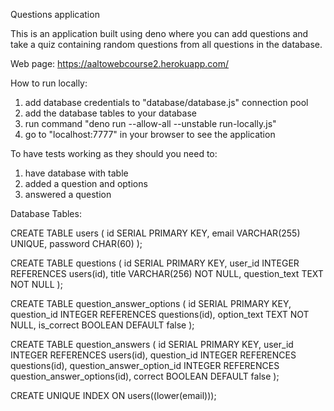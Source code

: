 Questions application

This is an application built using deno where you can add questions and take a quiz containing random questions from all questions in the database.

Web page: https://aaltowebcourse2.herokuapp.com/

How to run locally:
1. add database credentials to "database/database.js" connection pool
2. add the database tables to your database
3. run command "deno run --allow-all --unstable run-locally.js"
4. go to "localhost:7777" in your browser to see the application

To have tests working as they should you need to:
1. have database with table
2. added a question and options
3. answered a question

Database Tables:

CREATE TABLE users (
  id SERIAL PRIMARY KEY,
  email VARCHAR(255) UNIQUE,
  password CHAR(60)
);

CREATE TABLE questions (
  id SERIAL PRIMARY KEY,
  user_id INTEGER REFERENCES users(id),
  title VARCHAR(256) NOT NULL,
  question_text TEXT NOT NULL
);

CREATE TABLE question_answer_options (
  id SERIAL PRIMARY KEY,
  question_id INTEGER REFERENCES questions(id),
  option_text TEXT NOT NULL,
  is_correct BOOLEAN DEFAULT false
);

CREATE TABLE question_answers (
  id SERIAL PRIMARY KEY,
  user_id INTEGER REFERENCES users(id),
  question_id INTEGER REFERENCES questions(id),
  question_answer_option_id INTEGER REFERENCES question_answer_options(id),
  correct BOOLEAN DEFAULT false
);

CREATE UNIQUE INDEX ON users((lower(email)));